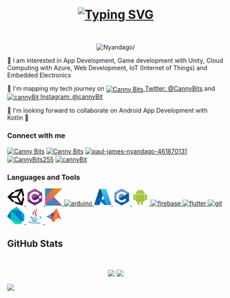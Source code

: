 
<div align="center">

# [![Typing SVG](https://readme-typing-svg.herokuapp.com?color=0585ed&size=25&center=true&lines=Hi!+👋+I+am+Paul+Nyandago)](https://git.io/typing-svg)

</br>
<p align="center"> <img src=https://komarev.com/ghpvc/?username=Nyandago alt=Nyandago/> </p>
</div>
<p>
 👀 I am interested in App Development, Game development with Unity, Cloud Computing with Azure, Web Development, IoT (Internet of Things) and Embedded Electronics
</p>
<p>
 🌱 I'm mapping my tech journey on <a href="https://twitter.com/CannyBits" target="blank">  <img align="center" src="https://raw.githubusercontent.com/rahuldkjain/github-profile-readme-generator/master/src/images/icons/Social/twitter.svg" alt="Canny Bits" height="15" width="15" /> Twitter: @CannyBits</a> and <a href="https://instagram.com/cannybit" target="blank"> <img align="center" src="https://raw.githubusercontent.com/rahuldkjain/github-profile-readme-generator/master/src/images/icons/Social/instagram.svg" alt="cannyBit" height="15" width="15" /> Instagram: @cannyBit</a> 
</p>
<p>
 💞️ I'm looking forward to collaborate on Android App Development with Kotlin 💞️
</p>



<h3 align="left">Connect with me</h3>
<p align="left">
<a href="https://www.cannybits.com" target="blank"><img align="center" src="https://github.com/Keyamoon/IcoMoon-Free/blob/master/SVG/203-earth.svg" alt="Canny Bits" height="30" width="40" /></a>
<a href="https://twitter.com/CannyBits" target="blank"><img align="center" src="https://raw.githubusercontent.com/rahuldkjain/github-profile-readme-generator/master/src/images/icons/Social/twitter.svg" alt="Canny Bits" height="30" width="40" /></a>
<a href="https://www.linkedin.com/in/paul-james-nyandago-461870131/" target="blank"><img align="center" src="https://raw.githubusercontent.com/rahuldkjain/github-profile-readme-generator/master/src/images/icons/Social/linked-in-alt.svg" alt="paul-james-nyandago-461870131" height="30" width="40" /></a>
<a href="https://fb.com/cannybits255" target="blank"><img align="center" src="https://raw.githubusercontent.com/rahuldkjain/github-profile-readme-generator/master/src/images/icons/Social/facebook.svg" alt="CannyBits255" height="30" width="40" /></a>
<a href="https://instagram.com/cannybit" target="blank"><img align="center" src="https://raw.githubusercontent.com/rahuldkjain/github-profile-readme-generator/master/src/images/icons/Social/instagram.svg" alt="cannyBit" height="30" width="40" /></a>
</p>

<h3 align="left">Languages and Tools</h3>
<p align="left"><a href="https://unity.com/" target="_blank"> <img src="https://github.com/devicons/devicon/blob/master/icons/unity/unity-original.svg" alt="unity" width="40" height="40"/></a><a href="https://docs.microsoft.com/en-us/dotnet/csharp/" target="_blank"> <img src="https://github.com/devicons/devicon/blob/master/icons/csharp/csharp-original.svg" alt="csharp" width="40" height="40"/> </a> <a href="https://kotlinlang.org/" target="_blank"> <img src="https://github.com/devicons/devicon/blob/master/icons/kotlin/kotlin-original.svg" alt="kotlin" width="40" height="40"/> </a> <a href="https://www.arduino.cc/" target="_blank"> <img src="https://cdn.worldvectorlogo.com/logos/arduino-1.svg" alt="arduino" width="40" height="40"/> </a> <a href="https://www.azure.microsoft.com/" target="_blank"> <img src="https://github.com/devicons/devicon/blob/master/icons/azure/azure-original.svg" alt="azure" width="40" height="40"/> <a href="https://www.iso.org/standard/74528.html" target="_blank"> <img src="https://github.com/devicons/devicon/blob/master/icons/c/c-original.svg" alt="C" width="40" height="40"/> </a> <a href="https://www.developer.android.com" target="_blank"> <img src="https://github.com/devicons/devicon/blob/master/icons/android/android-original.svg" alt="android" width="40" height="40"/> </a> <a href="https://firebase.google.com/" target="_blank"> <img src="https://www.vectorlogo.zone/logos/firebase/firebase-icon.svg" alt="firebase" width="40" height="40"/> </a> <a href="https://flutter.dev" target="_blank"> <img src="https://www.vectorlogo.zone/logos/flutterio/flutterio-icon.svg" alt="flutter" width="40" height="40"/> </a>   <a href="https://git-scm.com/" target="_blank"> <img src="https://www.vectorlogo.zone/logos/git-scm/git-scm-icon.svg" alt="git" width="40" height="40"/> </a><a href="https://dart.dev/" target="_blank"> <img src="https://github.com/devicons/devicon/blob/master/icons/dart/dart-original.svg" alt="dart" width="40" height="40"/></a><a href="http://oracle.com/java/" target="_blank"> <img src="https://github.com/devicons/devicon/blob/master/icons/java/java-original.svg" alt="java" width="40" height="40"/></a><a href="https://www.mathworks.com/products/matlab.html" target="_blank"> <img src="https://github.com/devicons/devicon/blob/master/icons/matlab/matlab-original.svg" alt="matlab" width="40" height="40"/></a></p>

## GitHub Stats

</br>

</div>
  
<p align="center">
	
  <img width="48%" src="https://github-readme-stats.vercel.app/api?username=Nyandago&show_icons=true&theme=synthwave" />
  <img width="48%" src="https://github-readme-streak-stats.herokuapp.com/?user=Nyandago&theme=synthwave" />

</p>

<div>
  <a href="https://github.com/Nyandago">
  <img height="180em" src="https://github-readme-stats.vercel.app/api/top-langs/?username=Nyandago&layout=compact&langs_count=7&theme=synthwave"/>
</div>

<!---
Nyandago/Nyandago is a ✨ special ✨ repository because its `README.md` (this file) appears on your GitHub profile.
You can click the Preview link to take a look at your changes.
--->
